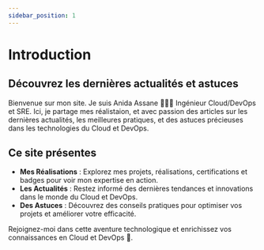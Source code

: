 ```yaml
---
sidebar_position: 1
---
```


# Introduction

## Découvrez les dernières actualités et astuces

Bienvenue sur mon site. Je suis Anida Assane 💁🏽‍♀️ Ingénieur Cloud/DevOps et SRE. Ici, je partage mes réalistaion, et avec passion des articles sur les dernières actualités, les meilleures pratiques, et des astuces précieuses dans les technologies du Cloud et DevOps.

## Ce site présentes

- **Mes Réalisations** : Explorez mes projets, réalisations, certifications et badges pour voir mon expertise en action.
- **Les Actualités** : Restez informé des dernières tendances et innovations dans le monde du Cloud et DevOps.
- **Des Astuces** : Découvrez des conseils pratiques pour optimiser vos projets et améliorer votre efficacité.

Rejoignez-moi dans cette aventure technologique et enrichissez vos connaissances en Cloud et DevOps 🚀.
